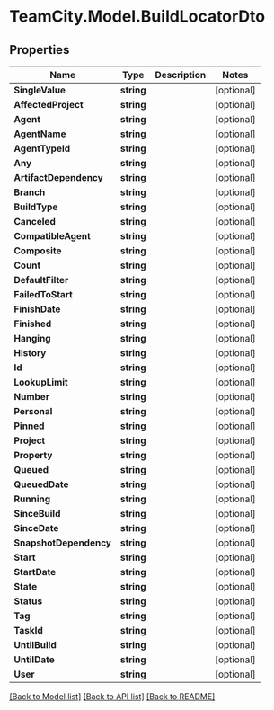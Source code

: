 # TeamCity.Model.BuildLocatorDto
## Properties

Name | Type | Description | Notes
------------ | ------------- | ------------- | -------------
**SingleValue** | **string** |  | [optional] 
**AffectedProject** | **string** |  | [optional] 
**Agent** | **string** |  | [optional] 
**AgentName** | **string** |  | [optional] 
**AgentTypeId** | **string** |  | [optional] 
**Any** | **string** |  | [optional] 
**ArtifactDependency** | **string** |  | [optional] 
**Branch** | **string** |  | [optional] 
**BuildType** | **string** |  | [optional] 
**Canceled** | **string** |  | [optional] 
**CompatibleAgent** | **string** |  | [optional] 
**Composite** | **string** |  | [optional] 
**Count** | **string** |  | [optional] 
**DefaultFilter** | **string** |  | [optional] 
**FailedToStart** | **string** |  | [optional] 
**FinishDate** | **string** |  | [optional] 
**Finished** | **string** |  | [optional] 
**Hanging** | **string** |  | [optional] 
**History** | **string** |  | [optional] 
**Id** | **string** |  | [optional] 
**LookupLimit** | **string** |  | [optional] 
**Number** | **string** |  | [optional] 
**Personal** | **string** |  | [optional] 
**Pinned** | **string** |  | [optional] 
**Project** | **string** |  | [optional] 
**Property** | **string** |  | [optional] 
**Queued** | **string** |  | [optional] 
**QueuedDate** | **string** |  | [optional] 
**Running** | **string** |  | [optional] 
**SinceBuild** | **string** |  | [optional] 
**SinceDate** | **string** |  | [optional] 
**SnapshotDependency** | **string** |  | [optional] 
**Start** | **string** |  | [optional] 
**StartDate** | **string** |  | [optional] 
**State** | **string** |  | [optional] 
**Status** | **string** |  | [optional] 
**Tag** | **string** |  | [optional] 
**TaskId** | **string** |  | [optional] 
**UntilBuild** | **string** |  | [optional] 
**UntilDate** | **string** |  | [optional] 
**User** | **string** |  | [optional] 

[[Back to Model list]](../README.md#documentation-for-models) [[Back to API list]](../README.md#documentation-for-api-endpoints) [[Back to README]](../README.md)

